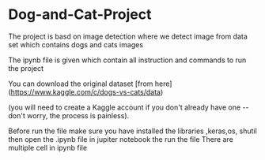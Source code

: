 # Dog-and-Cat-Project
The project is basd on image detection where we detect image from data set which contains dogs and cats images

The ipynb file is given which contain all instruction and commands to run the project 

You can download the original dataset [from here]  (https://www.kaggle.com/c/dogs-vs-cats/data) 

(you will need to create a Kaggle account if you don't already have one -- don't worry, the process is painless).

Before run the file make sure you have installed the libraries ,keras,os, shutil then 
open the .ipynb file in jupiter notebook the run the file 
There are multiple cell in ipynb file 

